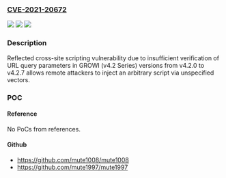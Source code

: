### [CVE-2021-20672](https://cve.mitre.org/cgi-bin/cvename.cgi?name=CVE-2021-20672)
![](https://img.shields.io/static/v1?label=Product&message=GROWI%20(v4.2%20Series)&color=blue)
![](https://img.shields.io/static/v1?label=Version&message=versions%20from%20v4.2.0%20to%20v4.2.7%20&color=brightgreen)
![](https://img.shields.io/static/v1?label=Vulnerability&message=Cross-site%20scripting&color=brightgreen)

### Description

Reflected cross-site scripting vulnerability due to insufficient verification of URL query parameters in GROWI (v4.2 Series) versions from v4.2.0 to v4.2.7 allows remote attackers to inject an arbitrary script via unspecified vectors.

### POC

#### Reference
No PoCs from references.

#### Github
- https://github.com/mute1008/mute1008
- https://github.com/mute1997/mute1997

